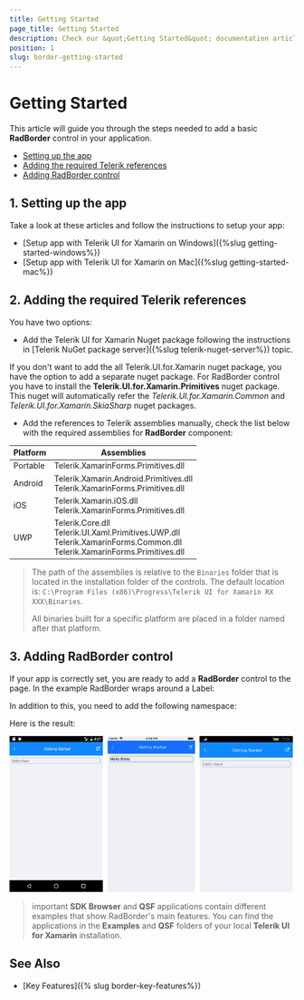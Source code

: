 ```yaml
---
title: Getting Started
page_title: Getting Started
description: Check our &quot;Getting Started&quot; documentation article for Telerik Border for Xamarin control.
position: 1
slug: border-getting-started
---
```


# Getting Started

This article will guide you through the steps needed to add a basic **RadBorder** control in your application.

* [Setting up the app](#1-setting-up-the-app)
* [Adding the required Telerik references](#2-adding-the-required-telerik-references)
* [Adding RadBorder control](#3-adding-radborder-control)

## 1. Setting up the app

Take a look at these articles and follow the instructions to setup your app:

- [Setup app with Telerik UI for Xamarin on Windows]({%slug getting-started-windows%})
- [Setup app with Telerik UI for Xamarin on Mac]({%slug getting-started-mac%})

## 2. Adding the required Telerik references

You have two options:

* Add the Telerik UI for Xamarin Nuget package following the instructions in [Telerik NuGet package server]({%slug telerik-nuget-server%}) topic.

If you don't want to add the all Telerik.UI.for.Xamarin nuget package, you have the option to add a separate nuget package. For RadBorder control you have to install the **Telerik.UI.for.Xamarin.Primitives** nuget package. This nuget will automatically refer the *Telerik.UI.for.Xamarin.Common* and *Telerik.UI.for.Xamarin.SkiaSharp* nuget packages.

* Add the references to Telerik assemblies manually, check the list below with the required assemblies for **RadBorder** component:

| Platform | Assemblies |
| -------- | ---------- |
| Portable | Telerik.XamarinForms.Primitives.dll |
| Android  | Telerik.Xamarin.Android.Primitives.dll <br/>Telerik.XamarinForms.Primitives.dll |
| iOS      | Telerik.Xamarin.iOS.dll <br/>Telerik.XamarinForms.Primitives.dll |
| UWP      | Telerik.Core.dll <br/> Telerik.UI.Xaml.Primitives.UWP.dll <br/>Telerik.XamarinForms.Common.dll <br/>Telerik.XamarinForms.Primitives.dll |

> The path of the assemblies is relative to the `Binaries` folder that is located in the installation folder of the controls. The default location is: `C:\Program Files (x86)\Progress\Telerik UI for Xamarin RX XXX\Binaries`.
>
> All binaries built for a specific platform are placed in a folder named after that platform.

## 3. Adding RadBorder control

If your app is correctly set, you are ready to add a **RadBorder** control to the page. In the example RadBorder wraps around a Label: 

<snippet id='border-getting-started-xaml'/>

In addition to this, you need to add the following namespace:

<snippet id='xmlns-telerikprimitives'/>
<snippet id='ns-telerikprimitives'/>

Here is the result:

![Border Getting Started Example](images/border-getting-started.png)

>important **SDK Browser** and **QSF** applications contain different examples that show RadBorder's main features. You can find the applications in the **Examples** and **QSF** folders of your local **Telerik UI for Xamarin** installation.

## See Also

- [Key Features]({% slug border-key-features%})